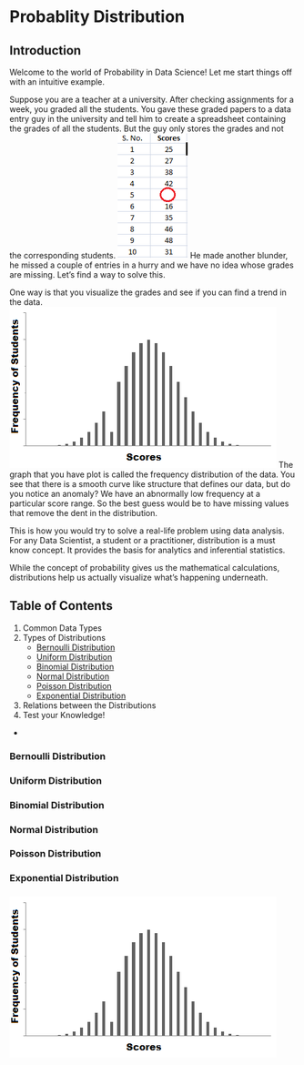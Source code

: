 # Probablity Distribution 
## Introduction
Welcome to the world of Probability in Data Science! Let me start things off with an intuitive example.

Suppose you are a teacher at a university. After checking assignments for a week, you graded all the students. You gave these graded papers to a data entry guy in the university and tell him to create a spreadsheet containing the grades of all the students. But the guy only stores the grades and not the corresponding students.
<img src="./images/distrbution1.png" alt="data" class="inline"/>
He made another blunder, he missed a couple of entries in a hurry and we have no idea whose grades are missing. Let’s find a way to solve this.

One way is that you visualize the grades and see if you can find a trend in the data.
<img src="./images/distribution1.png" alt="data" class="inline"/>
The graph that you have plot is called the frequency distribution of the data. You see that there is a smooth curve like structure that defines our data, but do you notice an anomaly? We have an abnormally low frequency at a particular score range. So the best guess would be to have missing values that remove the dent in the distribution.

This is how you would try to solve a real-life problem using data analysis. For any Data Scientist, a student or a practitioner, distribution is a must know concept. It provides the basis for analytics and inferential statistics.

While the concept of probability gives us the mathematical calculations, distributions help us actually visualize what’s happening underneath.


## Table of Contents
1. Common Data Types
2. Types of Distributions
   - [Bernoulli Distribution](#BernoulliDistribution)
   - [Uniform Distribution](#UniformDistribution)
   - [Binomial Distribution](#BinomialDistribution)
   - [Normal Distribution](#NormalDistribution)
   - [Poisson Distribution](#PoissonDistribution)
   - [Exponential Distribution](#ExponentialDistribution)
3. Relations between the Distributions
4. Test your Knowledge!

- [](#)

### Bernoulli Distribution <a name="BernoulliDistribution"></a>
### Uniform Distribution <a name="UniformDistribution"></a>
### Binomial Distribution <a name="BinomialDistribution"></a>
### Normal Distribution <a name="NormalDistribution"></a>
### Poisson Distribution <a name="PoissonDistribution"></a>
### Exponential Distribution <a name="ExponentialDistribution"></a>
###  <a name=""></a>







<img src="./images/distribution1.png" alt="data" class="inline"/>
